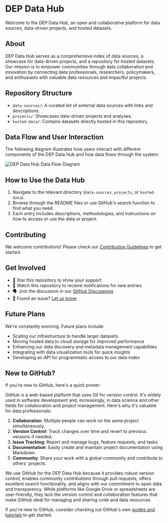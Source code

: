 # DEP Data Hub

Welcome to the DEP Data Hub, an open and collaborative platform for data sources, data-driven projects, and hosted datasets.

## About

DEP Data Hub serves as a comprehensive index of data sources, a showcase for data-driven projects, and a repository for hosted datasets. Our mission is to empower communities through data collaboration and innovation by connecting data professionals, researchers, policymakers, and enthusiasts with valuable data resources and impactful projects.

## Repository Structure

- `data-sources/`: A curated list of external data sources with links and descriptions.
- `projects/`: Showcases data-driven projects and analyses.
- `hosted-data/`: Contains datasets directly hosted in this repository.

## Data Flow and User Interaction

The following diagram illustrates how users interact with different components of the DEP Data Hub and how data flows through the system:

![DEP Data Hub Data Flow Diagram](docs/images/data_flow_diagram.png)

## How to Use the Data Hub

1. Navigate to the relevant directory (`data-sources`, `projects`, or `hosted-data`).
2. Browse through the README files or use GitHub's search function to find what you need.
3. Each entry includes descriptions, methodologies, and instructions on how to access or use the data or project.

## Contributing

We welcome contributions! Please check our [Contribution Guidelines](CONTRIBUTING.md) to get started.

## Get Involved

- 🌟 Star this repository to show your support
- 👀 Watch this repository to receive notifications for new entries
- 🗣 Join the discussion in our [GitHub Discussions](link-to-discussions)
- 🐛 Found an issue? [Let us know](link-to-issues)

## Future Plans

We're constantly evolving. Future plans include:
- Scaling our infrastructure to handle larger datasets
- Moving hosted data to cloud storage for improved performance
- Enhancing our data discovery and metadata management capabilities
- Integrating with data visualization tools for quick insights
- Developing an API for programmatic access to our data index

## New to GitHub?

If you're new to GitHub, here's a quick primer:

GitHub is a web-based platform that uses Git for version control. It's widely used in software development and, increasingly, in data science and other fields for collaboration and project management. Here's why it's valuable for data professionals:

1. **Collaboration**: Multiple people can work on the same project simultaneously.
2. **Version Control**: Track changes over time and revert to previous versions if needed.
3. **Issue Tracking**: Report and manage bugs, feature requests, and tasks.
4. **Documentation**: Easily create and maintain project documentation using Markdown.
5. **Community**: Share your work with a global community and contribute to others' projects.

We use GitHub for the DEP Data Hub because it provides robust version control, enables community contributions through pull requests, offers excellent search functionality, and aligns with our commitment to open data and transparency. While platforms like Google Drive or spreadsheets are user-friendly, they lack the version control and collaboration features that make GitHub ideal for managing and sharing code and data resources.

If you're new to GitHub, consider checking out GitHub's own [guides and tutorials](https://guides.github.com/) to get started.
